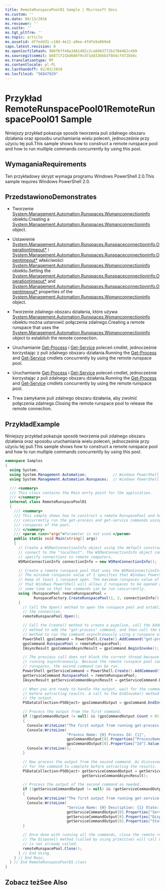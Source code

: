 ```yaml
---
title: RemoteRunspacePool01 Sample | Microsoft Docs
ms.custom: ''
ms.date: 09/13/2016
ms.reviewer: ''
ms.suite: ''
ms.tgt_pltfrm: ''
ms.topic: article
ms.assetid: dffedd31-c10d-4e11-a9ee-4fdfe9a869e8
caps.latest.revision: 8
ms.openlocfilehash: 980fbff49a3481d92c2ca8483772b1704462c499
ms.sourcegitcommit: b6871f21bd666f9cd71dd336bb3f844cf472b56c
ms.translationtype: MT
ms.contentlocale: pl-PL
ms.lasthandoff: 02/03/2019
ms.locfileid: "56847929"
---
```

# <a name="remoterunspacepool01-sample"></a><span data-ttu-id="a8849-102">Przykład RemoteRunspacePool01</span><span class="sxs-lookup"><span data-stu-id="a8849-102">RemoteRunspacePool01 Sample</span></span>

<span data-ttu-id="a8849-103">Niniejszy przykład pokazuje sposób tworzenia puli zdalnego obszaru działania oraz sposobu uruchamiania wielu poleceń, jednocześnie przy użyciu tej puli.</span><span class="sxs-lookup"><span data-stu-id="a8849-103">This sample shows how to construct a remote runspace pool and how to run multiple commands concurrently by using this pool.</span></span>

## <a name="requirements"></a><span data-ttu-id="a8849-104">Wymagania</span><span class="sxs-lookup"><span data-stu-id="a8849-104">Requirements</span></span>

 <span data-ttu-id="a8849-105">Ten przykładowy skrypt wymaga programu Windows PowerShell 2.0.</span><span class="sxs-lookup"><span data-stu-id="a8849-105">This sample requires Windows PowerShell 2.0.</span></span>

## <a name="demonstrates"></a><span data-ttu-id="a8849-106">Przedstawiono</span><span class="sxs-lookup"><span data-stu-id="a8849-106">Demonstrates</span></span>

- <span data-ttu-id="a8849-107">Tworzenie [System.Management.Automation.Runspaces.Wsmanconnectioninfo](/dotnet/api/System.Management.Automation.Runspaces.WSManConnectionInfo) obiektu.</span><span class="sxs-lookup"><span data-stu-id="a8849-107">Creating a [System.Management.Automation.Runspaces.Wsmanconnectioninfo](/dotnet/api/System.Management.Automation.Runspaces.WSManConnectionInfo) object.</span></span>

- <span data-ttu-id="a8849-108">Ustawienie [System.Management.Automation.Runspaces.Runspaceconnectioninfo.Operationtimeout\*](/dotnet/api/System.Management.Automation.Runspaces.RunspaceConnectionInfo.OperationTimeout) i [System.Management.Automation.Runspaces.Runspaceconnectioninfo.Opentimeout\*](/dotnet/api/System.Management.Automation.Runspaces.RunspaceConnectionInfo.OpenTimeout) właściwości [System.Management.Automation.Runspaces.Wsmanconnectioninfo](/dotnet/api/System.Management.Automation.Runspaces.WSManConnectionInfo) obiektu.</span><span class="sxs-lookup"><span data-stu-id="a8849-108">Setting the [System.Management.Automation.Runspaces.Runspaceconnectioninfo.Operationtimeout\*](/dotnet/api/System.Management.Automation.Runspaces.RunspaceConnectionInfo.OperationTimeout) and [System.Management.Automation.Runspaces.Runspaceconnectioninfo.Opentimeout\*](/dotnet/api/System.Management.Automation.Runspaces.RunspaceConnectionInfo.OpenTimeout) properties of the [System.Management.Automation.Runspaces.Wsmanconnectioninfo](/dotnet/api/System.Management.Automation.Runspaces.WSManConnectionInfo) object.</span></span>

- <span data-ttu-id="a8849-109">Tworzenie zdalnego obszaru działania, które używa [System.Management.Automation.Runspaces.Wsmanconnectioninfo](/dotnet/api/System.Management.Automation.Runspaces.WSManConnectionInfo) obiektu można ustanowić połączenia zdalnego.</span><span class="sxs-lookup"><span data-stu-id="a8849-109">Creating a remote runspace that uses the [System.Management.Automation.Runspaces.Wsmanconnectioninfo](/dotnet/api/System.Management.Automation.Runspaces.WSManConnectionInfo) object to establish the remote connection.</span></span>

- <span data-ttu-id="a8849-110">Uruchamianie [Get-Process](/powershell/module/Microsoft.PowerShell.Management/Get-Process) i [Get-Service](/powershell/module/microsoft.powershell.management/get-service) poleceń cmdlet, jednocześnie korzystając z puli zdalnego obszaru działania.</span><span class="sxs-lookup"><span data-stu-id="a8849-110">Running the [Get-Process](/powershell/module/Microsoft.PowerShell.Management/Get-Process) and [Get-Service](/powershell/module/microsoft.powershell.management/get-service) cmdlets concurrently by using the remote runspace pool.</span></span>
- <span data-ttu-id="a8849-111">Uruchamianie [Get-Process](/powershell/module/Microsoft.PowerShell.Management/Get-Process) i [Get-Service](/powershell/module/microsoft.powershell.management/get-service) poleceń cmdlet, jednocześnie korzystając z puli zdalnego obszaru działania.</span><span class="sxs-lookup"><span data-stu-id="a8849-111">Running the [Get-Process](/powershell/module/Microsoft.PowerShell.Management/Get-Process) and [Get-Service](/powershell/module/microsoft.powershell.management/get-service) cmdlets concurrently by using the remote runspace pool.</span></span>

- <span data-ttu-id="a8849-112">Trwa zamykanie puli zdalnego obszaru działania, aby zwolnić połączenia zdalnego.</span><span class="sxs-lookup"><span data-stu-id="a8849-112">Closing the remote runspace pool to release the remote connection.</span></span>

## <a name="example"></a><span data-ttu-id="a8849-113">Przykład</span><span class="sxs-lookup"><span data-stu-id="a8849-113">Example</span></span>

 <span data-ttu-id="a8849-114">Niniejszy przykład pokazuje sposób tworzenia puli zdalnego obszaru działania oraz sposobu uruchamiania wielu poleceń, jednocześnie przy użyciu tej puli.</span><span class="sxs-lookup"><span data-stu-id="a8849-114">This sample shows how to construct a remote runspace pool and how to run multiple commands concurrently by using this pool.</span></span>

```csharp
namespace Samples
{
  using System;
  using System.Management.Automation;            // Windows PowerShell namespace.
  using System.Management.Automation.Runspaces;  // Windows PowerShell namespace.

  /// <summary>
  /// This class contains the Main enrty point for the application.
  /// </summary>
  internal class RemoteRunspacePool01
  {
    /// <summary>
    /// This sample shows how to construct a remote RunspacePool and how to
    /// concurrently run the get-process and get-service commands using the
    /// runspaces of the pool.
    /// </summary>
    /// <param name="args">Parameter is not used.</param>
    public static void Main(string[] args)
    {
      // Create a WSManConnectionInfo object using the default constructor to
      // connect to the "localhost". The WSManConnectionInfo object can also
      // specify connections to remote computers.
      WSManConnectionInfo connectionInfo = new WSManConnectionInfo();

      // Create a remote runspace pool that uses the WSManConnectionInfo object.
      // The minimum runspaces value of 1 specifies that Windows PowerShell will
      // keep at least 1 runspace open. The maximum runspaces value of 2 specifies
      // that Windows PowerShell will allows 2 runspaces to be opened at the
      // same time so that two commands can be run concurrently.
      using (RunspacePool remoteRunspacePool =
             RunspaceFactory.CreateRunspacePool(1, 2, connectionInfo))
      {
        // Call the Open() method to open the runspace pool and establish
        // the connection.
        remoteRunspacePool.Open();

        // Call the Create() method to create a pipeline, call the AddCommand(string)
        // method to add the "get-process" command, and then call the BeginInvoke()
        // method to run the command asynchronously using a runspace of the pool.
        PowerShell gpsCommand = PowerShell.Create().AddCommand("get-process");
        gpsCommand.RunspacePool = remoteRunspacePool;
        IAsyncResult gpsCommandAsyncResult = gpsCommand.BeginInvoke();

        // The previous call does not block the current thread because it is
        // running asynchronously. Because the remote runspace pool can open two
        // runspaces, the second command can be run.
        PowerShell getServiceCommand = PowerShell.Create().AddCommand("get-service");
        getServiceCommand.RunspacePool = remoteRunspacePool;
        IAsyncResult getServiceCommandAsyncResult = getServiceCommand.BeginInvoke();

        // When you are ready to handle the output, wait for the command to complete
        // before extracting results. A call to the EndInvoke() method will block and return
        // the output.
        PSDataCollection<PSObject> gpsCommandOutput = gpsCommand.EndInvoke(gpsCommandAsyncResult);

        // Process the output from the first command.
        if ((gpsCommandOutput != null) && (gpsCommandOutput.Count > 0))
        {
          Console.WriteLine("The first output from running get-process command: ");
          Console.WriteLine(
                            "Process Name: {0} Process Id: {1}",
                            gpsCommandOutput[0].Properties["ProcessName"].Value,
                            gpsCommandOutput[0].Properties["Id"].Value);
          Console.WriteLine();
        }

        // Now process the output from the second command. As discussed previously, wait
        // for the command to complete before extracting the results.
        PSDataCollection<PSObject> getServiceCommandOutput = getServiceCommand.EndInvoke(
                                   getServiceCommandAsyncResult);

        // Process the output of the second command as needed.
        if ((getServiceCommandOutput != null) && (getServiceCommandOutput.Count > 0))
        {
          Console.WriteLine("The first output from running get-service command: ");
          Console.WriteLine(
                            "Service Name: {0} Description: {1} State: {2}",
                            getServiceCommandOutput[0].Properties["ServiceName"].Value,
                            getServiceCommandOutput[0].Properties["DisplayName"].Value,
                            getServiceCommandOutput[0].Properties["Status"].Value);
        }

        // Once done with running all the commands, close the remote runspace pool.
        // The Dispose() method (called by using primitive) will call Close(), if it
        // is not already called.
        remoteRunspacePool.Close();
      } // End Using.
    } // End Main.
  } // End RemoteRunspacePool01 class
}
```

## <a name="see-also"></a><span data-ttu-id="a8849-115">Zobacz też</span><span class="sxs-lookup"><span data-stu-id="a8849-115">See Also</span></span>
